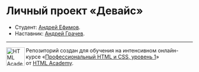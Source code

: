 # Личный проект «Девайс»

* Студент: [Андрей Ефимов](https://up.htmlacademy.ru/htmlcss/20/user/367335).
* Наставник: [Андрей Грачев](https://up.htmlacademy.ru/htmlcss/20/user/252055).

---

<a href="https://htmlacademy.ru/intensive/htmlcss"><img align="left" width="50" height="50" alt="HTML Academy" src="https://up.htmlacademy.ru/static/img/intensive/htmlcss/logo-for-github-2.png"></a>

Репозиторий создан для обучения на интенсивном онлайн-курсе «[Профессиональный HTML и CSS, уровень 1](https://htmlacademy.ru/intensive/htmlcss)» от [HTML Academy](https://htmlacademy.ru).
